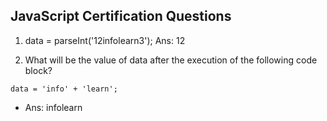 ## JavaScript Certification Questions

1. data = parseInt('12infolearn3');
Ans: 12

2. What will be the value of data after the execution of the following code block?
```
data = 'info' + 'learn';
```
- Ans: infolearn
